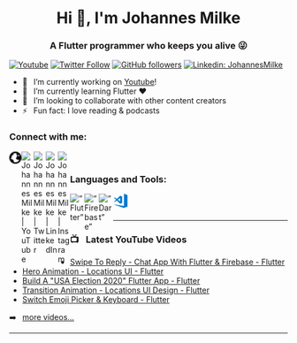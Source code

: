 <h1 align="center">Hi 👋, I'm Johannes Milke</h1>
<h3 align="center">A Flutter programmer who keeps you alive 😜</h3>

[![Youtube](https://img.shields.io/static/v1?label=JohannesMilke&message=Subscribe&logo=YouTube&color=FF0000&style=for-the-badge)][youtube]
[![Twitter Follow](https://img.shields.io/twitter/follow/JohannesMilke?color=1DA1F2&label=Followers&logo=twitter&style=for-the-badge)][twitter]
[![GitHub followers](https://img.shields.io/github/followers/JohannesMilke?logo=GitHub&style=for-the-badge)][github]
[![Linkedin: JohannesMilke](https://img.shields.io/badge/-CONNECT-blue?style=for-the-badge&logo=Linkedin&link=https://www.linkedin.com/in/JohannesMilke/)][linkedin]

- 🔭 &ensp;I’m currently working on [Youtube][youtube]!
- 🌱 &ensp;I’m currently learning Flutter ❤️
- 👯 &ensp;I’m looking to collaborate with other content creators
- ⚡ &ensp;Fun fact: I love reading & podcasts

### Connect with me:


[<img align="left" alt="Johannes Milke | Website" width="22px" src="https://raw.githubusercontent.com/iconic/open-iconic/master/svg/globe.svg" />][website]
[<img align="left" alt="Johannes Milke | YouTube" width="22px" src="https://cdn.jsdelivr.net/npm/simple-icons@v3/icons/youtube.svg" />][youtube]
[<img align="left" alt="Johannes Milke | Twitter" width="22px" src="https://cdn.jsdelivr.net/npm/simple-icons@v3/icons/twitter.svg" />][twitter]
[<img align="left" alt="Johannes Milke | LinkedIn" width="22px" src="https://cdn.jsdelivr.net/npm/simple-icons@v3/icons/linkedin.svg" />][linkedin]
[<img align="left" alt="Johannes Milke | Instagram" width="22px" src="https://cdn.jsdelivr.net/npm/simple-icons@v3/icons/instagram.svg" />][instagram]

<br />

### Languages and Tools:
[<img align="left" alt=“Flutter” width="26px" src="https://www.vectorlogo.zone/logos/flutterio/flutterio-icon.svg" />][youtube]
[<img align="left" alt=“Firebase” width="26px" src="https://www.vectorlogo.zone/logos/firebase/firebase-icon.svg" />][youtube]
[<img align="left" alt=“Dart” width="26px" src="https://www.vectorlogo.zone/logos/dartlang/dartlang-icon.svg" />][youtube]
[<img align="left" alt=“Github” width="26px" src="https://raw.githubusercontent.com/github/explore/80688e429a7d4ef2fca1e82350fe8e3517d3494d/topics/visual-studio-code/visual-studio-code.png" />][youtube]



<br />
<br />

---

### 📺 &ensp;Latest YouTube Videos

<!-- YOUTUBE:START -->
- [Swipe To Reply - Chat App With Flutter & Firebase - Flutter](https://www.youtube.com/watch?v=ojBSygkVaNo)
- [Hero Animation - Locations UI - Flutter](https://www.youtube.com/watch?v=C8Ot7wefZuc)
- [Build A "USA Election 2020" Flutter App - Flutter](https://www.youtube.com/watch?v=m5qMUNrls2M)
- [Transition Animation - Locations UI Design - Flutter](https://www.youtube.com/watch?v=RLPZzDOPXG4)
- [Switch Emoji Picker & Keyboard - Flutter](https://www.youtube.com/watch?v=BgyBIojDPAU)
<!-- YOUTUBE:END -->

➡️ &ensp;[more videos...](https://youtube.com/JohannesMilke/videos)

---

[website]: https://johannesmilke.com
[twitter]: https://twitter.com/intent/follow?original_referer=https%3A%2F%2Fgithub.com%2FJohannesMilke&screen_name=JohannesMilke
[youtube]: https://www.youtube.com/channel/UC0FD2apauvegCcsvqIBceLA?sub_confirmation=1
[linkedin]: https://linkedin.com/in/JohannesMilke
[github]: https://github.com/JohannesMilke
[instagram]: https://www.instagram.com/johannesmilke

